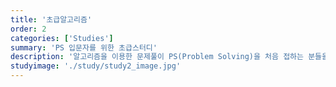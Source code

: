 ```yaml
---
title: '초급알고리즘'
order: 2
categories: ['Studies']
summary: 'PS 입문자를 위한 초급스터디'
description: '알고리즘을 이용한 문제풀이 PS(Problem Solving)을 처음 접하는 분들을 위한 기본적인 알고리즘 기법들을 배우는 과정입니다. 자료구조의 스택, 큐 등을 비롯하여 간단한 그리디, 동적계획법등을 학습합니다.'
studyimage: './study/study2_image.jpg'
---
```

